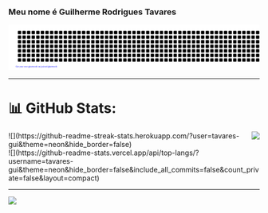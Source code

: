 ### Meu nome é Guilherme Rodrigues Tavares

<!--
**Tavares-Gui/Tavares-Gui** is a ✨ _special_ ✨ repository because its `README.md` (this file) appears on your GitHub profile.

Here are some ideas to get you started:

- 🔭 I’m currently working on ...
- 🌱 I’m currently learning ...
- 👯 I’m looking to collaborate on ...
- 🤔 I’m looking for help with ...
- 💬 Ask me about ...
- 📫 How to reach me: ...
- 😄 Pronouns: ...
- ⚡ Fun fact: ...
-->

![gitartwork](gitartwork.svg)

---

# 📊 GitHub Stats:
<img align="right" src="https://i.pinimg.com/originals/55/ba/ff/55baff26b6cc66fcd451633c26c181ca.jpg">
![](https://github-readme-streak-stats.herokuapp.com/?user=tavares-gui&theme=neon&hide_border=false)<br/>
![](https://github-readme-stats.vercel.app/api/top-langs/?username=tavares-gui&theme=neon&hide_border=false&include_all_commits=false&count_private=false&layout=compact)

---

[![](https://visitcount.itsvg.in/api?id=tavares-gui&icon=2&color=11)](https://visitcount.itsvg.in)
